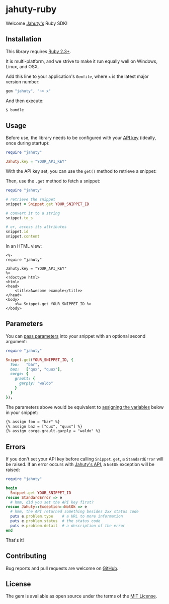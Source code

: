 # jahuty-ruby
Welcome [Jahuty's](https://www.jahuty.com) Ruby SDK!

## Installation

This library requires [Ruby 2.3+](https://www.ruby-lang.org/en/downloads/releases/).

It is multi-platform, and we strive to make it run equally well on Windows, Linux, and OSX.

Add this line to your application's `Gemfile`, where `x` is the latest major version number:

```ruby
gem "jahuty", "~> x"
```

And then execute:

```bash
$ bundle
```

## Usage

Before use, the library needs to be configured with your [API key](https://www.jahuty.com/docs/api#authentication) (ideally, once during startup):

```ruby
require "jahuty"

Jahuty.key = "YOUR_API_KEY"
```

With the API key set, you can use the `get()` method to retrieve a snippet:

Then, use the `.get` method to fetch a snippet:

```ruby
require "jahuty"

# retrieve the snippet
snippet = Snippet.get YOUR_SNIPPET_ID

# convert it to a string
snippet.to_s

# or, access its attributes
snippet.id
snippet.content
```

In an HTML view:

```html+erb
<%-
require "jahuty"  

Jahuty.key = "YOUR_API_KEY"
%>
<!doctype html>
<html>
<head>
    <title>Awesome example</title>
</head>
<body>
    <%= Snippet.get YOUR_SNIPPET_ID %>
</body>
```

## Parameters

You can [pass parameters](https://www.jahuty.com/docs/passing-a-parameter) into your snippet with an optional second argument:

```ruby
require "jahuty"

Snippet.get(YOUR_SNIPPET_ID, {
  foo:   "bar",
  baz:   ["qux", "quux"],
  corge: {
    grault: {
      garply: "waldo"
    }
  }
});
```

The parameters above would be equivalent to [assigning the variables](https://www.jahuty.com/docs/assigning-a-variable) below in your snippet:

```html
{% assign foo = "bar" %}
{% assign baz = ["qux", "quux"] %}
{% assign corge.grault.garply = "waldo" %}
```

## Errors

If you don't set your API key before calling `Snippet.get`, a `StandardError` will be raised. If an error occurs with [Jahuty's API](https://www.jahuty.com/docs/api), a `NotOk` exception will be raised:

```ruby
require "jahuty"

begin
  Snippet.get YOUR_SNIPPET_ID
rescue StandardError => e
  # hmm, did you set the API key first?
rescue Jahuty::Exception::NotOk => e
  # hmm, the API returned something besides 2xx status code
  puts e.problem.type    # a URL to more information
  puts e.problem.status  # the status code
  puts e.problem.detail  # a description of the error
end
```

That's it!

## Contributing

Bug reports and pull requests are welcome on [GitHub](https://github.com/jahuty/snippets-ruby).

## License

The gem is available as open source under the terms of the [MIT License](https://opensource.org/licenses/MIT).
